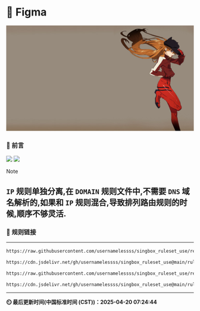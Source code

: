 
# 🧸 Figma
![](https://raw.githubusercontent.com/usernamelessss/picture-bed/main/images/202504042256831.jpg)
### 📣 前言
![](https://shields.io/badge/-移除重复规则-ff69b4) ![](https://shields.io/badge/-IP&nbsp;规则单独存放不与&nbsp;DOMAIN&nbsp;等混合-green)
> [!NOTE]
**`IP` 规则单独分离,在 `DOMAIN` 规则文件中,不需要 `DNS` 域名解析的,如果和 `IP` 规则混合,导致排列路由规则的时候,顺序不够灵活.**
---

###  🔗 规则链接
---

```url
https://raw.githubusercontent.com/usernamelessss/singbox_ruleset_use/refs/heads/main/rule/Figma/Figma_No_IP.json
```

```url
https://cdn.jsdelivr.net/gh/usernamelessss/singbox_ruleset_use@main/rule/Figma/Figma_No_IP.json
```

```url
https://raw.githubusercontent.com/usernamelessss/singbox_ruleset_use/refs/heads/main/rule/Figma/Figma_No_IP.srs
```

```url
https://cdn.jsdelivr.net/gh/usernamelessss/singbox_ruleset_use@main/rule/Figma/Figma_No_IP.srs
```

---
**⏲️ 最后更新时间(中国标准时间 (CST))：2025-04-20 07:24:44**